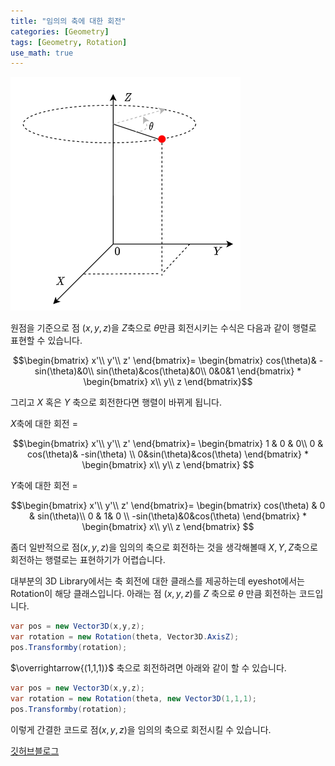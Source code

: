```yaml
---
title: "임의의 축에 대한 회전"
categories: [Geometry]
tags: [Geometry, Rotation]
use_math: true
---
```


![Image](/assets/images/2022-12-24-09-20-18-image.png)

원점을 기준으로 점 $(x,y,z)$을 $Z$축으로 $\theta$만큼 회전시키는 수식은 다음과 같이 행렬로 표현할 수 있습니다.

$$\begin{bmatrix}
x'\\
y'\\
z'
\end{bmatrix}=
\begin{bmatrix}
cos(\theta)& -sin(\theta)&0\\
sin(\theta)&cos(\theta)&0\\
0&0&1
\end{bmatrix}
*
\begin{bmatrix}
x\\
y\\
z
\end{bmatrix}$$

그리고 $X$ 혹은 $Y$ 축으로 회전한다면 행렬이 바뀌게 됩니다.

$X$축에 대한 회전 = 

$$\begin{bmatrix}
x'\\
y'\\
z'
\end{bmatrix}=
\begin{bmatrix}
1 & 0 & 0\\
0 & cos(\theta)& -sin(\theta) \\
0&sin(\theta)&cos(\theta)
\end{bmatrix}
*
\begin{bmatrix}
x\\
y\\
z
\end{bmatrix}
$$

$Y$축에 대한 회전 =

$$\begin{bmatrix}
x'\\
y'\\
z'
\end{bmatrix}=
\begin{bmatrix}
cos(\theta) & 0 & sin(\theta)\\
0 & 1& 0 \\
-sin(\theta)&0&cos(\theta)
\end{bmatrix}
*
\begin{bmatrix}
x\\
y\\
z
\end{bmatrix}
$$

좀더 일반적으로 점$(x,y,z)$을 임의의 축으로 회전하는 것을 생각해볼때 $X,Y,Z$축으로 회전하는 행렬로는 표현하기가 어렵습니다.

대부분의 3D Library에서는 축 회전에 대한 클래스를 제공하는데 eyeshot에서는 Rotation이  해당 클래스입니다. 아래는 점 $(x,y,z)$를 $Z$ 축으로 $\theta$ 만큼 회전하는 코드입니다. 

```cs
var pos = new Vector3D(x,y,z);
var rotation = new Rotation(theta, Vector3D.AxisZ);
pos.Transformby(rotation);
```

$\overrightarrow{(1,1,1)}$ 축으로 회전하려면 아래와 같이 할 수 있습니다.

```cs
var pos = new Vector3D(x,y,z);
var rotation = new Rotation(theta, new Vector3D(1,1,1);
pos.Transformby(rotation);
```

이렇게 간결한 코드로 점$(x,y,z)$을 임의의 축으로 회전시킬 수 있습니다.

<a class="post-tag btn btn-outline-primary" href="/tags/%EA%B9%83%ED%97%88%EB%B8%8C%EB%B8%94%EB%A1%9C%EA%B7%B8/">깃허브블로그</a>
